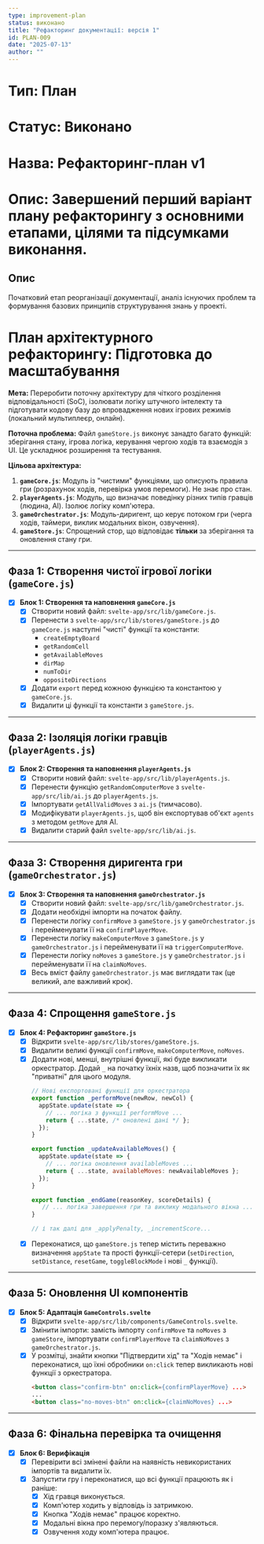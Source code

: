 ```yaml
---
type: improvement-plan
status: виконано
title: "Рефакторинг документації: версія 1"
id: PLAN-009
date: "2025-07-13"
author: ""
---
```


# Тип: План
# Статус: Виконано
# Назва: Рефакторинг-план v1
# Опис: Завершений перший варіант плану рефакторингу з основними етапами, цілями та підсумками виконання.

## Опис

Початковий етап реорганізації документації, аналіз існуючих проблем та формування базових принципів структурування знань у проекті.

# План архітектурного рефакторингу: Підготовка до масштабування

**Мета:** Переробити поточну архітектуру для чіткого розділення відповідальності (SoC), ізолювати логіку штучного інтелекту та підготувати кодову базу до впровадження нових ігрових режимів (локальний мультиплеєр, онлайн).

**Поточна проблема:** Файл `gameStore.js` виконує занадто багато функцій: зберігання стану, ігрова логіка, керування чергою ходів та взаємодія з UI. Це ускладнює розширення та тестування.

**Цільова архітектура:**
1.  **`gameCore.js`**: Модуль із "чистими" функціями, що описують правила гри (розрахунок ходів, перевірка умов перемоги). Не знає про стан.
2.  **`playerAgents.js`**: Модуль, що визначає поведінку різних типів гравців (людина, AI). Ізолює логіку комп'ютера.
3.  **`gameOrchestrator.js`**: Модуль-диригент, що керує потоком гри (черга ходів, таймери, виклик модальних вікон, озвучення).
4.  **`gameStore.js`**: Спрощений стор, що відповідає **тільки** за зберігання та оновлення стану гри.

---

## Фаза 1: Створення чистої ігрової логіки (`gameCore.js`)

- [x] **Блок 1: Створення та наповнення `gameCore.js`**
    - [x] Створити новий файл: `svelte-app/src/lib/gameCore.js`.
    - [x] Перенести з `svelte-app/src/lib/stores/gameStore.js` до `gameCore.js` наступні "чисті" функції та константи:
        - `createEmptyBoard`
        - `getRandomCell`
        - `getAvailableMoves`
        - `dirMap`
        - `numToDir`
        - `oppositeDirections`
    - [x] Додати `export` перед кожною функцією та константою у `gameCore.js`.
    - [x] Видалити ці функції та константи з `gameStore.js`.

---

## Фаза 2: Ізоляція логіки гравців (`playerAgents.js`)

- [x] **Блок 2: Створення та наповнення `playerAgents.js`**
    - [x] Створити новий файл: `svelte-app/src/lib/playerAgents.js`.
    - [x] Перенести функцію `getRandomComputerMove` з `svelte-app/src/lib/ai.js` до `playerAgents.js`.
    - [x] Імпортувати `getAllValidMoves` з `ai.js` (тимчасово).
    - [x] Модифікувати `playerAgents.js`, щоб він експортував об'єкт `agents` з методом `getMove` для AI.
    - [x] Видалити старий файл `svelte-app/src/lib/ai.js`.

---

## Фаза 3: Створення диригента гри (`gameOrchestrator.js`)

- [x] **Блок 3: Створення та наповнення `gameOrchestrator.js`**
    - [x] Створити новий файл: `svelte-app/src/lib/gameOrchestrator.js`.
    - [x] Додати необхідні імпорти на початок файлу.
    - [x] Перенести логіку `confirmMove` з `gameStore.js` у `gameOrchestrator.js` і перейменувати її на `confirmPlayerMove`.
    - [x] Перенести логіку `makeComputerMove` з `gameStore.js` у `gameOrchestrator.js` і перейменувати її на `triggerComputerMove`.
    - [x] Перенести логіку `noMoves` з `gameStore.js` у `gameOrchestrator.js` і перейменувати її на `claimNoMoves`.
    - [x] Весь вміст файлу `gameOrchestrator.js` має виглядати так (це великий, але важливий крок).

---

## Фаза 4: Спрощення `gameStore.js`

- [x] **Блок 4: Рефакторинг `gameStore.js`**
    - [x] Відкрити `svelte-app/src/lib/stores/gameStore.js`.
    - [x] Видалити великі функції `confirmMove`, `makeComputerMove`, `noMoves`.
    - [x] Додати нові, менші, внутрішні функції, які буде викликати оркестратор. Додай `_` на початку їхніх назв, щоб позначити їх як "приватні" для цього модуля.
      ```javascript
      // Нові експортовані функції для оркестратора
      export function _performMove(newRow, newCol) {
        appState.update(state => {
          // ... логіка з функції performMove ...
          return { ...state, /* оновлені дані */ };
        });
      }

      export function _updateAvailableMoves() {
        appState.update(state => {
          // ... логіка оновлення availableMoves ...
          return { ...state, availableMoves: newAvailableMoves };
        });
      }

      export function _endGame(reasonKey, scoreDetails) {
         // ... логіка завершення гри та виклику модального вікна ...
      }
      
      // і так далі для _applyPenalty, _incrementScore...
      ```
    - [x] Переконатися, що `gameStore.js` тепер містить переважно визначення `appState` та прості функції-сетери (`setDirection`, `setDistance`, `resetGame`, `toggleBlockMode` і нові `_` функції).

---

## Фаза 5: Оновлення UI компонентів

- [x] **Блок 5: Адаптація `GameControls.svelte`**
    - [x] Відкрити `svelte-app/src/lib/components/GameControls.svelte`.
    - [x] Змінити імпорти: замість імпорту `confirmMove` та `noMoves` з `gameStore`, імпортувати `confirmPlayerMove` та `claimNoMoves` з `gameOrchestrator.js`.
    - [x] У розмітці, знайти кнопки "Підтвердити хід" та "Ходів немає" і переконатися, що їхні обробники `on:click` тепер викликають нові функції з оркестратора.
      ```html
      <button class="confirm-btn" on:click={confirmPlayerMove} ...>
      ...
      <button class="no-moves-btn" on:click={claimNoMoves} ...>
      ```

---

## Фаза 6: Фінальна перевірка та очищення

- [x] **Блок 6: Верифікація**
    - [x] Перевірити всі змінені файли на наявність невикористаних імпортів та видалити їх.
    - [x] Запустити гру і переконатися, що всі функції працюють як і раніше:
        - [x] Хід гравця виконується.
        - [x] Комп'ютер ходить у відповідь із затримкою.
        - [x] Кнопка "Ходів немає" працює коректно.
        - [x] Модальні вікна про перемогу/поразку з'являються.
        - [x] Озвучення ходу комп'ютера працює.